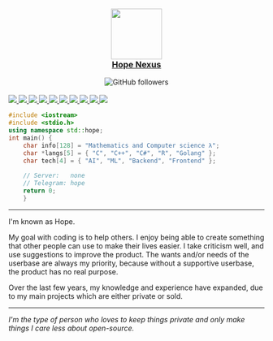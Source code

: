 <a href="link">
    <h3 align="center">
        <img src="https://media.discordapp.net/attachments/813341662545313832/813343404507267092/pokemon_pixel.gif" length="100" width="100"><br>
        Hope Nexus
    </h3>
</a>

<div align="center">
    <a href"https://github.com/HOPE-NEXUS?tab=followers">
        <img alt="GitHub followers" 
             src="https://img.shields.io/github/followers/HOPE-NEXUS?colorA=1e1e28&colorB=c9cbff&logo=Github&style=for-the-badge" />
    </a>
</div><br>

<div style="width: 10px;"></div>
<a  href="link">
<img src="https://readme-components.vercel.app/api?component=logo&logo=c&text=false&animation=spin&fill=black&textfill=red&">
<img src="https://readme-components.vercel.app/api?component=logo&logo=r&text=false&animation=spin&fill=black&textfill=red&">
<img src="https://readme-components.vercel.app/api?component=logo&logo=go&text=false&animation=spin&fill=black&textfill=bface6&">
<img src="https://readme-components.vercel.app/api?component=logo&logo=firefox&text=false&animation=spin&fill=black&textfill=bface6&">
<img src="https://readme-components.vercel.app/api?component=logo&logo=python&text=false&animation=spin&fill=black&textfill=deaded&">
<img src="https://readme-components.vercel.app/api?component=logo&logo=tensorflow&text=false&animation=spin&fill=black&textfill=deaded&">
<img src="https://readme-components.vercel.app/api?component=logo&logo=java&text=false&animation=spin&fill=black&textfill=bface6&">
<img src="https://readme-components.vercel.app/api?component=logo&logo=react&text=false&animation=spin&fill=black&textfill=bface6&">
<img src="https://readme-components.vercel.app/api?component=logo&logo=javascript&text=false&animation=spin&fill=black&textfill=red&">
<img src="https://readme-components.vercel.app/api?component=logo&logo=cplusplus&text=false&animation=spin&fill=black&textfill=red&">
    
</a>

```C++
#include <iostream>
#include <stdio.h>
using namespace std::hope;
int main() {
    char info[128] = "Mathematics and Computer science λ";
    char *langs[5] = { "C", "C++", "C#", "R", "Golang" };
    char tech[4] = { "AI", "ML", "Backend", "Frontend" };
    
    // Server:   none
    // Telegram: hope
    return 0; 
    }
``` 
-----------

I'm known as Hope. <br>

My goal with coding is to help others. I enjoy being able to create something that other people can use to make their lives easier. I take criticism well, and use suggestions to improve the product. The wants and/or needs of the userbase are always my priority, because without a supportive userbase, the product has no real purpose. <br>

Over the last few years, my knowledge and experience have expanded, due to my main projects which are either private or sold.

----------

*I'm the type of person who loves to keep things private and only make things I care less about open-source.*
